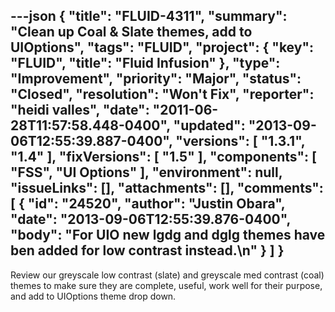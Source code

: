 ---json
{
  "title": "FLUID-4311",
  "summary": "Clean up Coal & Slate themes, add to UIOptions",
  "tags": "FLUID",
  "project": {
    "key": "FLUID",
    "title": "Fluid Infusion"
  },
  "type": "Improvement",
  "priority": "Major",
  "status": "Closed",
  "resolution": "Won't Fix",
  "reporter": "heidi valles",
  "date": "2011-06-28T11:57:58.448-0400",
  "updated": "2013-09-06T12:55:39.887-0400",
  "versions": [
    "1.3.1",
    "1.4"
  ],
  "fixVersions": [
    "1.5"
  ],
  "components": [
    "FSS",
    "UI Options"
  ],
  "environment": null,
  "issueLinks": [],
  "attachments": [],
  "comments": [
    {
      "id": "24520",
      "author": "Justin Obara",
      "date": "2013-09-06T12:55:39.876-0400",
      "body": "For UIO new lgdg and dglg themes have ben added for low contrast instead.\n"
    }
  ]
}
---
Review our greyscale low contrast (slate) and greyscale med contrast (coal) themes to make sure they are complete, useful, work well for their purpose, and add to UIOptions theme drop down.

        